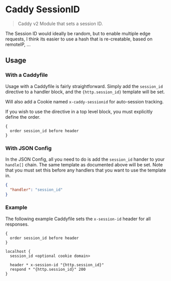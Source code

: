 # Caddy SessionID

> Caddy v2 Module that sets a session ID.

The Session ID would ideally be random, but to enable multiple edge requests, I think its easier to use a hash that is re-creatable, based on remoteIP, ...

## Usage

### With a Caddyfile

Usage with a Caddyfile is fairly straightforward. Simply add the `session_id` directive to a handler block, and the `{http.session_id}` template will be set.

Will also add a Cookie named `x-caddy-sessionid` for auto-session tracking.

If you wish to use the directive in a top level block, you must explicitly define the order.

```
{
  order session_id before header
}
```

### With JSON Config

In the JSON Config, all you need to do is add the `session_id` hander to your `handle[]` chain. The same template as documented above will be set. Note that you must set this before any handlers that you want to use the template in.

```json
{
  "handler": "session_id"
}
```

### Example

The following example Caddyfile sets the `x-session-id` header for all responses.

```
{
  order session_id before header
}

localhost {
  session_id <optional cookie domain>

  header * x-session-id "{http.session_id}"
  respond * "{http.session_id}" 200
}
```
